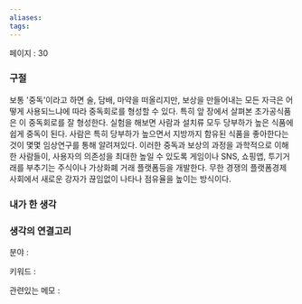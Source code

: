 ```yaml
---
aliases: 
tags:
---
```

페이지 : 30

### 구절
보통 '중독'이라고 하면 술, 담배, 마약을 떠올리지만, 보상을 만들어내는 모든 자극은 어떻게 사용되느냐에 따라 중독회로를 형성할 수 있다. 특히 앞 장에서 살펴본 초가공식품은 이 중독회로를 잘 형성한다. 실험을 해보면 사람과 설치류 모두 당부하가 높은 식품에 쉽게 중독이 된다. 사람은 특히 당부하가 높으면서 지방까지 함유된 식품을 좋아한다는 것이 몇몇 임상연구를 통해 알려져있다.
이러한 중독과 보상의 과정을 과학적으로 이해한 사람들이, 사용자의 의존성을 최대한 높일 수 있도록 게임이나 SNS, 쇼핑앱, 투기거래를 부추기는 주식이나 가상화폐 거래 플랫폼등을 개발한다. 무한 경쟁의 플랫폼경제 사회에서 새로운 강자가 끊임없이 나타나 점유율을 높이는 방식이다. 


### 내가 한 생각


### 생각의 연결고리
분야 : 

키워드 : 

관련있는 메모 : 